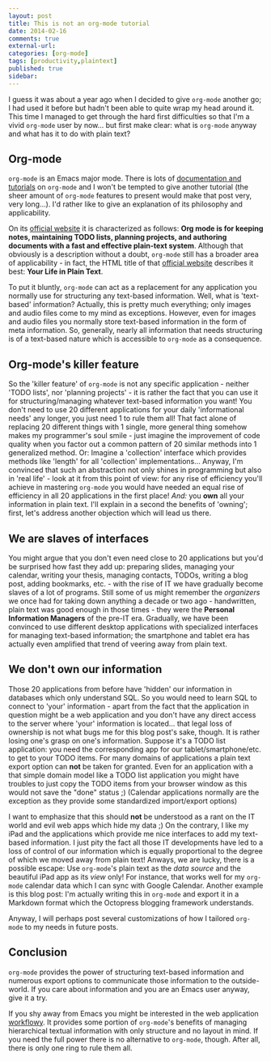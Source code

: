```yaml
---
layout: post
title: This is not an org-mode tutorial
date: 2014-02-16 
comments: true
external-url:
categories: [org-mode]
tags: [productivity,plaintext]
published: true
sidebar: 
---
```

I guess it was about a year ago when I decided to give `org-mode`
another go; I had used it before but hadn't been able to quite wrap my head
around it. This time I managed to get through the hard first
difficulties so that I'm a vivid `org-mode` user by now&#x2026; but first
make clear: what is `org-mode` anyway and what has it to do with plain text?

<!-- more -->

## Org-mode
`org-mode` is an Emacs major mode. There is lots of
<a href="http://orgmode.org/#docs" target="_blank">documentation and tutorials</a> on `org-mode` and I won't be tempted to
give another tutorial (the sheer amount of `org-mode` features to present would
make that post very, very long&#x2026;). I'd rather like to give an
explanation of its philosophy and applicability.

On its <a href="http://orgmode.org/" target="_blank">official website</a> it is characterized as
follows: **Org mode is for keeping notes, maintaining TODO lists, planning projects, and authoring documents with a fast and effective
plain-text system**. Although that obviously is a description without a doubt,
`org-mode` still has a broader area of applicability - in fact, the HTML title
of that <a href="http://orgmode.org/" target="_blank">official website</a> describes it best: **Your Life in Plain Text**.

To put it bluntly, `org-mode` can act as a replacement for any
application you normally use for structuring any text-based
information. Well, what is 'text-based' information? Actually, this is
pretty much everything; only images and audio files come to my mind as
exceptions. However, even for images and audio files you normally
store text-based information in the form of meta information. So,
generally, nearly all information that needs structuring is of a
text-based nature which is accessible to `org-mode` as a consequence.

## Org-mode's killer feature
So the 'killer feature' of `org-mode` is not any specific
application - neither 'TODO lists', nor
'planning projects' - it is rather the fact that you can use it for
structuring/managing whatever text-based information you want! You
don't need to use 20 different applications for your daily
'informational needs' any longer, you just need 1 to rule them all!
That fact alone of replacing 20 different things with 1 single, more
general thing somehow makes my programmer's soul smile - just imagine
the improvement of code quality when you factor out a common pattern
of 20 similar methods into 1 generalized method. Or: Imagine a
'collection' interface which provides methods like 'length' for all
'collection' implementations&#x2026; Anyway, I'm
convinced that such an abstraction not only shines in programming
but also in 'real life' - look at it from this point of view: for any
rise of efficiency you'll achieve in mastering
`org-mode` you would have needed an equal rise of efficiency in all 20
applications in the first place! *And:* you **own** all your information in plain
text. I'll explain in a second the benefits of 'owning'; first, let's address
another objection which will lead us there.

## We are slaves of interfaces
You might argue that you don't even need close to 20 applications but you'd be
surprised how fast they add up: preparing slides,
managing your calendar, writing your thesis, managing contacts, TODOs,
writing a blog post, adding bookmarks, etc. - with the rise of IT we have gradually become slaves
of a lot of programs. Still some of us might remember the *organizers*
we once had for taking down anything a decade or two ago - handwritten, plain text was
good enough in those times - they were the **Personal Information
Managers** of the pre-IT era. Gradually, we have been convinced to use
different desktop applications with specialized interfaces for
managing text-based information; the smartphone and tablet era has
actually even amplified that trend of veering away from plain text.

## We don't own our information
Those 20 applications from before have 'hidden' our information in databases which only understand SQL.
So you would need to learn SQL to connect to 'your' information - apart from
the fact that the application in question might be a web application
and you don't have any direct access to the server where 'your'
information is located&#x2026; that legal loss of ownership is not what bugs
me for this blog post's sake, though. It is rather losing one's grasp
on one's information.
Suppose it's a TODO list application: you need the
corresponding app for our tablet/smartphone/etc. to get to your
TODO items. For many domains of applications a plain text export option can
**not** be taken for granted. Even for an application with a that simple
domain model like a TODO list application you might have troubles to
just copy the TODO items from your browser window as this would not
save the "done" status ;) (Calendar applications normally are the
exception as they provide some standardized import/export options)

I want to emphasize that this should **not** be understood as a rant on the IT world and evil web
apps which hide my data ;) On the contrary, I like my iPad and the
applications which provide me nice interfaces to add my text-based
information. I just pity the fact all those IT developments have led to
a loss of control of our information which is equally proportional to the
degree of which we moved away from plain text! Anways, we are lucky, there is a
possible escape: Use `org-mode`'s plain text as the *data source* and
the beautiful iPad app as its *view* only! For instance, that works well
for my `org-mode` calendar data which I can sync with Google Calendar.
Another example is this blog post: I'm actually writing this in
`org-mode` and export it in a Markdown format which the Octopress
blogging framework understands.

Anyway, I will perhaps post several customizations of how I tailored `org-mode` to my
needs in future posts.

## Conclusion
`org-mode` provides the power of structuring text-based information
and numerous export options to communicate those information to the
outside-world. If you care about information and you are an Emacs user anyway, give it a try.

If you shy away from Emacs you might be interested in the web
application <a href="https://workflowy.com/" target="_blank">workflowy</a>. It provides some portion of `org-mode`'s benefits of
managing hierarchical textual information with only structure and no
layout in mind. If you need the full power there is no alternative to
`org-mode`, though. After all, there is only one ring to rule them all.
